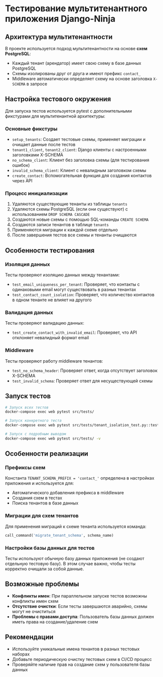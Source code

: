 # Тестирование мультитенантного приложения Django-Ninja

## Архитектура мультитенантности

В проекте используется подход мультитенантности на основе **схем PostgreSQL**:

- Каждый тенант (арендатор) имеет свою схему в базе данных PostgreSQL
- Схемы изолированы друг от друга и имеют префикс `contact_`
- Middleware автоматически определяет схему на основе заголовка `X-SCHEMA` в запросе

## Настройка тестового окружения

Для запуска тестов используется pytest с дополнительными фикстурами для мультитенантной архитектуры:

### Основные фикстуры

- `setup_tenants`: Создает тестовые схемы, применяет миграции и очищает данные после тестов
- `tenant1_client`, `tenant2_client`: Django клиенты с настроенными заголовками X-SCHEMA
- `no_schema_client`: Клиент без заголовка схемы (для тестирования ошибок)
- `invalid_schema_client`: Клиент с невалидным заголовком схемы
- `create_contact`: Вспомогательная функция для создания контактов через API

### Процесс инициализации

1. Удаляются существующие тенанты из таблицы `tenants`
2. Удаляются схемы PostgreSQL (если они существуют) с использованием `DROP SCHEMA CASCADE`
3. Создаются новые схемы с помощью SQL-команды `CREATE SCHEMA`
4. Создаются записи тенантов в таблице `tenants`
5. Применяются миграции к каждой схеме отдельно
6. После завершения тестов все схемы и тенанты очищаются

## Особенности тестирования

### Изоляция данных

Тесты проверяют изоляцию данных между тенантами:

- `test_email_uniqueness_per_tenant`: Проверяет, что контакты с одинаковыми email могут существовать в разных тенантах
- `test_contact_count_isolation`: Проверяет, что количество контактов в одном тенанте не влияет на другого

### Валидация данных

Тесты проверяют валидацию данных:

- `test_create_contact_with_invalid_email`: Проверяет, что API отклоняет невалидный формат email

### Middleware

Тесты проверяют работу middleware тенантов:

- `test_no_schema_header`: Проверяет ответ, когда отсутствует заголовок X-SCHEMA
- `test_invalid_schema`: Проверяет ответ для несуществующей схемы

## Запуск тестов

```bash
# Запуск всех тестов
docker-compose exec web pytest src/tests/

# Запуск конкретного теста
docker-compose exec web pytest src/tests/tenant_isolation_test.py::test_email_uniqueness_per_tenant

# Запуск с подробным выводом
docker-compose exec web pytest src/tests/ -v
```

## Особенности реализации

### Префиксы схем

Константа `TENANT_SCHEMA_PREFIX = 'contact_'` определена в настройках приложения и используется для:

- Автоматического добавления префикса в middleware
- Создания схем в тестах
- Поиска тенантов в базе данных

### Миграции для схем тенантов

Для применения миграций к схеме тенанта используется команда:

```python
call_command('migrate_tenant_schema', schema_name)
```

### Настройки базы данных для тестов

Тесты используют обычную базу данных приложения (не создают отдельную тестовую базу).
В этом случае важно, чтобы тесты корректно очищали за собой данные.

## Возможные проблемы

- **Конфликты имен**: При параллельном запуске тестов возможны конфликты имен схем
- **Отсутствие очистки**: Если тесты завершаются аварийно, схемы могут не очиститься
- **Проблемы с правами доступа**: Пользователь базы данных должен иметь права на создание/удаление схем

## Рекомендации

- Используйте уникальные имена тенантов в разных тестовых наборах
- Добавьте периодическую очистку тестовых схем в CI/CD процесс
- Проверяйте наличие прав на создание схем у пользователя базы данных
